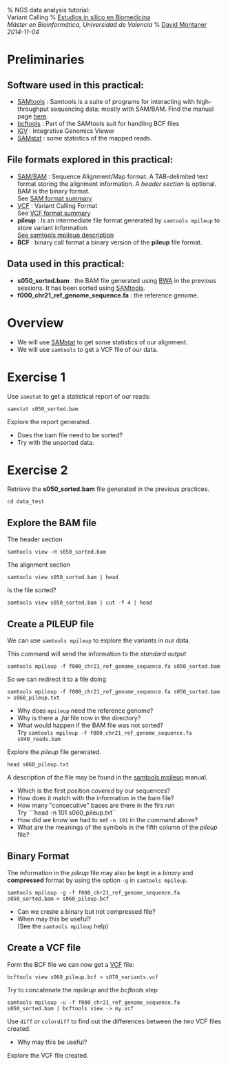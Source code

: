 % NGS data analysis tutorial: <br> Variant Calling
% [Estudios in silico en Biomedicina](http://www.uv.es/bioinfor/) <br> _Máster en Bioinformática, Universidad de Valencia_
% [David Montaner](http://www.dmontaner.com) <br> _2014-11-04_


<!-- Common URLs: Tools -->

[bwa]:http://bio-bwa.sourceforge.net/ "Burrows-Wheeler Aligner"
[samtools]:http://samtools.sourceforge.net/ "SAMtools old site"
[samtools-new]:http://www.htslib.org/ "SAMtools new site"

[samtools-man]:http://samtools.sourceforge.net/samtools.shtml "SAMtools online manual"

[bcftools]:http://samtools.sourceforge.net/samtools.shtml#4  "BCFtools online manual (section of the SAMtools online manual)"

[igv]:http://www.broadinstitute.org/igv/ "Integrative Genomics Viewer home page"


[SAMstat]:http://sourceforge.net/projects/samstat/ "SAMstat home page"


<!-- Common URLs: File Formats -->

[sam]:http://samtools.github.io/hts-specs/SAMv1.pdf   "SAM/BAM specification"
[vcf]:http://samtools.github.io/hts-specs/VCFv4.2.pdf "VCF specification"

[allformats]:https://github.com/samtools/hts-specs  "SAM/BAM and VCF actual specifications"

[sam-sum]:http://samtools.sourceforge.net/samtools.shtml#5   "SAM format summary"
[vcf-sum]:http://samtools.sourceforge.net/samtools.shtml#6   "VCF format summary"


<!-- External URLs -->



Preliminaries
================================================================================

Software used in this practical:
----------------------------------------

- [SAMtools] : Samtools is a suite of programs for interacting with high-throughput sequencing data; mostly with SAM/BAM.
  Find the manual page [here][samtools-man].
- [bcftools] : Part of the SAMtools suit for handling BCF files
- [IGV] : Integrative Genomics Viewer
- [SAMstat] : some statistics of the mapped reads.

File formats explored in this practical:
----------------------------------------

- [SAM/BAM][SAM] : Sequence Alignment/Map format. A TAB-delimited text format storing the alignment information. A _header section_ is optional. BAM is the binary format.  
  See [SAM format summary][sam-sum]
- [VCF] : Variant Calling Format  
  See [VCF format summary][vcf-sum]
- __pileup__ : Is an intermediate file format generated by `samtools mpileup` to store variant information.  
  [See samtools mpileup description](http://samtools.sourceforge.net/samtools.shtml#3)
- __BCF__ : binary call format a binary version of the __pileup__ file format.


Data used in this practical:
----------------------------------------

- __s050_sorted.bam__ : the BAM file generated using [BWA] in the previous sessions. It has been sorted using [SAMtools].
- __f000_chr21_ref_genome_sequence.fa__ : the reference genome.


Overview
================================================================================

- We will use [SAMstat] to get some statistics of our alignment.
- We will use `samtools` to get a VCF file of our data.


Exercise 1
================================================================================

Use `samstat` to get a statistical report of our reads:

    samstat s050_sorted.bam

Explore the report generated.

- Does the bam file need to be sorted?
- Try with the unsorted data.


Exercise 2
================================================================================

Retrieve the __s050_sorted.bam__ file generated in the previous practices.

<!-- data_test directory to run my examples
    rm -r data_test
    mkdir data_test
    cp data/s050_sorted.bam data_test
    cp data/f000_chr21_ref_genome_sequence.fa data_test
-->

    cd data_test


Explore the BAM file
--------------------------------------------------------------------------------

The header section

    samtools view -H s050_sorted.bam

The alignment section

    samtools view s050_sorted.bam | head

Is the file sorted?

    samtools view s050_sorted.bam | cut -f 4 | head


Create a PILEUP file
--------------------------------------------------------------------------------

We can use `samtools mpileup` to explore the variants in our data.

This command will send the information to the _standard output_

    samtools mpileup -f f000_chr21_ref_genome_sequence.fa s050_sorted.bam

So we can redirect it to a file doing 

    samtools mpileup -f f000_chr21_ref_genome_sequence.fa s050_sorted.bam > s060_pileup.txt

- Why does `mpileup` need the reference genome? <!-- to know the alternative to each match or mismatch; such information is not in the sam file -->
- Why is there a _.fai_ file now in the directory? <!-- the reference index has been created by samtools -->
- What would happen if the BAM file was not  sorted?  
  Try ```samtools mpileup -f f000_chr21_ref_genome_sequence.fa s040_reads.bam```


Explore the _pileup_ file generated.

    head s060_pileup.txt 

A description of the file may be found in the [samtools mpileup](http://samtools.sourceforge.net/samtools.shtml#4) manual.

- Which is the first position _covered_ by our sequences?
- How does it match with the information in the bam file?
- How many "consecutive" bases are there in the firs _run_  
  Try ```head -n 101 s060_pileup.txt``
- How did we know we had to set `-n 101` in the command above?
- What are the meanings of the symbols in the fifth column of the _pileup_ file?


Binary Format
--------------------------------------------------------------------------------

The information in the _pileup_ file may also be kept in a _binary_ and __compressed__ format
by using the option `-g` in `samtools mpileup`.

    samtools mpileup -g -f f000_chr21_ref_genome_sequence.fa s050_sorted.bam > s060_pileup.bcf


- Can we create a binary but not compressed file?
- When may this be useful?  
  (See the `samtools mpileup` help)


Create a VCF file
--------------------------------------------------------------------------------

Form the BCF file we can now get a [VCF] file: 

    bcftools view s060_pileup.bcf > s070_variants.vcf


Try to concatenate the _mpileup_ and the _bcftools_ step

    samtools mpileup -u -f f000_chr21_ref_genome_sequence.fa s050_sorted.bam | bcftools view -> my.vcf

Use `diff` or `colordiff` to find out the differences between the two VCF files created. 

- Why may this be useful? <!-- Because the BCF file is not really needed -->


Explore the VCF file created.






<!-- ---------------------------------------------------------------------------

    bcftools view s060_pileup_g.bcf > s070_pileup_g.vcf
    bcftools view s060_pileup_u.bcf > s070_pileup_u.vcf

    colordiff s070_pileup_u.vcf s070_pileup_g.vcf 

each line represents a genomic position

| bcftools view bvcg

samtools mpileup [-EBug] [-C capQcoef] [-r reg] [-f in.fa] [-l list] [-M capMapQ] [-Q minBaseQ] [-q minMapQ] in.bam [in2.bam [...]]
Generate BCF or pileup for one or multiple BAM files. Alignment records are grouped by sample identifiers in @RG header lines. If sample identifiers are absent, each input file is regarded as one sample.

In the pileup format (without -u or -g),
each line represents a genomic position,
consisting of
1. chromosome name,
2. coordinate,
3. reference base,
4. read bases,
5. read qualities and
6. alignment mapping qualities.

Information on match, mismatch, indel, strand, mapping quality and start and end of a read are all encoded at the __read base column__.
At this column,
a __dot__ stands for a __match__ to the reference base on the __forward__ strand,
a __comma__ for a __match__ on the __reverse__ strand,
a ’>’ or ’<’ for a reference skip,
‘ACGTN’ for a __mismatch__ on the __forward__ strand and
‘acgtn’ for a __mismatch__ on the __reverse__ strand.
A pattern ‘\+[0-9]+[ACGTNacgtn]+’ indicates there is an __insertion__ between this reference position and the next reference position.
The length of the insertion is given by the integer in the pattern, followed by the inserted sequence.
Similarly, a pattern ‘-[0-9]+[ACGTNacgtn]+’ represents a __deletion__ from the reference.
The deleted bases will be presented as ‘*’ in the following lines. Also at the read base column, a symbol ‘^’ marks the start of a read. The ASCII of the character following ‘^’ minus 33 gives the mapping quality. A symbol ‘$’ marks the end of a read segment.


SOLO PARA LAS REGIONES DE COBERTURA

-------------------------------------------------------------------------------------------

Perdona David, se me olvidó pasarte el comando más sencillo de todos para hacer conteos con samtools:

samtools idxstats BAM > OUTPUT

el BAM debe estar ordenado con sort e indexado con index (generar el BAI)

Como resultado se obtiene un archivo tabulado con el gen, longitud, lecturas mapeadas y lecturas no mapeadas

Un saludo

-------------------------------------------------------------------------------------------

Hola David,

Te mando unos ejemplos de samttols para obtener el coverage, el coverage por región y hacer un recuento de lecturas mapeadas:

1. samtools -S -O -f REF BAM > OUTFILE (coverage por base). REF en formato fasta
2. coverageBed -split -abam BAM -b BED > OUTFILE (coverage por región, indica el número de lecturas mapeadas por región o gen). REF en  formato BED
3. samtools view -c BAM (número total de alineamientos)
4. samtools view -c -F 4 BAM (número de lecturas mapeadas)
5. samtools view -c -f 4 BAM (número de lecturas no mapeadas)
6. samtools view -c -f 1 -F12 BAM (número de lecturas mapeadas en datos paired-end)

Un saludo



-------------------------------------------------------------------------------------------

Hola David,

Te mando los comandos de samstat y el variant calling con samtools:

1. El informe con samstat se genera de una manera bastante sencilla:

samstat <BAM>

En el mismo directorio se generará un archivo HTML con el mismo nombre del BAM


2. Para realizar el variant calling con samtools:
    2.1. Hay que generar el BCF con samtools
    2.2. Covertir el BCF en VCF

outdir = variant_calling.bcf
outdir2 = variant_calling.vcf
REF = Genoma e referencia indexado (bowtie, bwa...)

samtools mpileup -uD -f REF BAM | bcftools view bvcg -> outdir

-u genera un BCF no comprimido
-D genera un output por muestra
-f genoma de referencia

bcftools view outdir | /usr/share/samtools/./vcfutils.pl varFilter -Q20 -d30 -D1000 > outdir2

-Q quality score (mapping)
-d profundidad minima
-D profundidad máxima

-->

